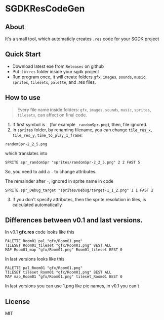 # SGDKResCodeGen

## About

It's a small tool, which automaticly creates `.res` code for your SGDK project

## Quick Start

- Download latest exe from `Releases` on github
- Put it in `res` folder inside your sgdk project
- Run program once, it will create folders `gfx`, `images`, `sounds`, `music`, `sprites`, `tilesets`, `palette`, and .res files.

## How to use

> Every file name inside folders: `gfx`, `images`, `sounds`, `music`, `sprites`, `tilesets`, can affect on final code.
1. If first symbol is `_` (for example `_randomSpr.png`), then, file ignored.
2. In `sprites` folder, by renaming filename, you can change `tile_res_x`, `tile_res_y`, `time_to_play_1_frame`:

```
randomSpr-2_2_5.png
````
which translates into

```
SPRITE spr_randomSpr "sprites/randomSpr-2_2_5.png" 2 2 FAST 5
```

So, you need to add a `-` to change attributes.

The remainder after `-`, ignored in sprite name in code

```
SPRITE spr_Debug_target "sprites/Debug/target-1_1_2.png" 1 1 FAST 2
```

3. If you don't specify attributes, then the sprite resolution in tiles, is calculated automatically 

## Differences between v0.1 and last versions.
In v0.1 **gfx.res** code looks like this
```
PALETTE Room01_pal "gfx/Room01.png"
TILESET Room01_tileset "gfx/Room01.png" BEST ALL
MAP Room01_map "gfx/Room01.png" Room01_tileset BEST 0
```
In last versions looks like this
```
PALETTE pal_Room01 "gfx/Room01.png"
TILESET tileset_Room01 "gfx/Room01.png" BEST ALL
MAP map_Room01 "gfx/Room01.png" tileset_Room01 BEST 0
```
In last versions you can use 1.png like pic names, in v0.1 you can't

## License

MIT
